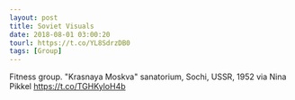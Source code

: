 ```yaml
---
layout: post
title: Soviet Visuals
date: 2018-08-01 03:00:20
tourl: https://t.co/YL8SdrzDB0
tags: [Group]
---
```

Fitness group. "Krasnaya Moskva" sanatorium, Sochi, USSR, 1952 via Nina Pikkel https://t.co/TGHKyloH4b